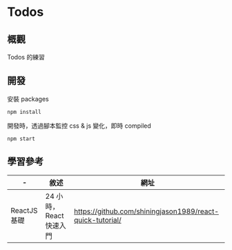 # Todos

## 概觀

Todos 的練習

## 開發

安裝 packages
```
npm install
```

開發時，透過腳本監控 css & js 變化，即時 compiled
```
npm start
```

## 學習參考
-| 敘述 | 網址
--- | --- | ---
ReactJS 基礎 | 24 小時，React 快速入門 | https://github.com/shiningjason1989/react-quick-tutorial/
